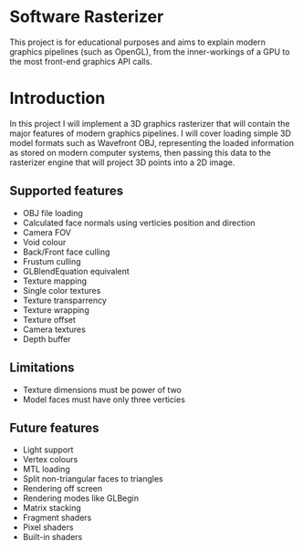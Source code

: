 # Software Rasterizer
This project is for educational purposes and aims to explain modern graphics pipelines (such as OpenGL), from the inner-workings of a GPU to the most front-end graphics API calls.

# Introduction
In this project I will implement a 3D graphics rasterizer that will contain the major features of modern graphics pipelines.
I will cover loading simple 3D model formats such as Wavefront OBJ, representing the loaded information as stored on modern computer systems, then passing this data to the rasterizer engine that will project 3D points into a 2D image.

## Supported features
+ OBJ file loading
+ Calculated face normals using verticies position and direction
+ Camera FOV
+ Void colour
+ Back/Front face culling
+ Frustum culling
+ GLBlendEquation equivalent 
+ Texture mapping
+ Single color textures
+ Texture transparrency
+ Texture wrapping
+ Texture offset
+ Camera textures
+ Depth buffer

## Limitations
+ Texture dimensions must be power of two
+ Model faces must have only three verticies

## Future features
+ Light support
+ Vertex colours
+ MTL loading
+ Split non-triangular faces to triangles
+ Rendering off screen
+ Rendering modes like GLBegin
+ Matrix stacking
+ Fragment shaders
+ Pixel shaders
+ Built-in shaders